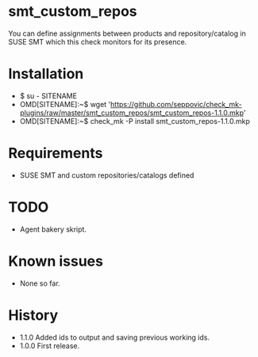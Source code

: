 # smt_custom_repos
You can define assignments between products and repository/catalog in SUSE SMT which this check monitors for its presence.

# Installation
* $ su - SITENAME
* OMD[SITENAME]:~$ wget 'https://github.com/seppovic/check_mk-plugins/raw/master/smt_custom_repos/smt_custom_repos-1.1.0.mkp'
* OMD[SITENAME]:~$ check_mk -P install smt_custom_repos-1.1.0.mkp

# Requirements
* SUSE SMT and custom repositories/catalogs defined

# TODO
* Agent bakery skript.

# Known issues
* None so far.

# History
* 1.1.0 Added ids to output and saving previous working ids.
* 1.0.0 First release.
